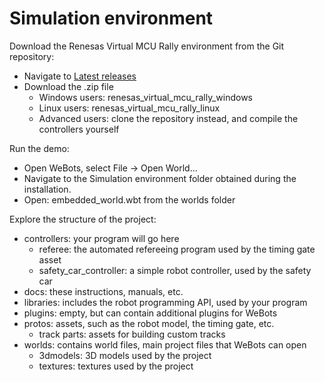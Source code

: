 # Simulation environment

Download the Renesas Virtual MCU Rally environment from the Git repository:

- Navigate to [Latest releases](https://github.com/renesas-virtual-mcu-rally/simulator/releases/)
- Download the .zip file
  - Windows users: renesas_virtual_mcu_rally_windows
  - Linux users: renesas_virtual_mcu_rally_linux
  - Advanced users: clone the repository instead, and compile the controllers yourself

Run the demo:

- Open WeBots, select File -> Open World...
- Navigate to the Simulation environment folder obtained during the installation.
- Open: embedded_world.wbt from the worlds folder

Explore the structure of the project:

- controllers: your program will go here
  - referee: the automated refereeing program used by the timing gate asset
  - safety_car_controller: a simple robot controller, used by the safety car
- docs: these instructions, manuals, etc.
- libraries: includes the robot programming API, used by your program
- plugins: empty, but can contain additional plugins for WeBots
- protos: assets, such as the robot model, the timing gate, etc.
  - track parts: assets for building custom tracks
- worlds: contains world files, main project files that WeBots can open
  - 3dmodels: 3D models used by the project
  - textures: textures used by the project
